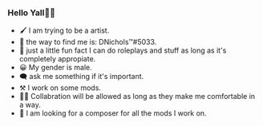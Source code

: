 ### Hello Yall👋🏻

- 🖌 I am trying to be a artist.
- 📮 the way to find me is: DNichols™#5033.
- 📝 just a little fun fact I can do roleplays and stuff as long as it's completely appropiate.
- 😀 My gender is male.
- 🗨 ask me something if it's important.
- ⚒ I work on some mods.
- 🤝🏻 Collabration will be allowed as long as they make me comfortable in a way.
- 🔭 I am looking for a composer for all the mods I work on.
